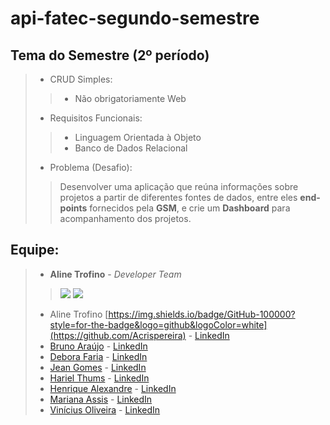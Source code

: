# api-fatec-segundo-semestre

## Tema do Semestre (2º período)
>
> * CRUD Simples:
>> * Não obrigatoriamente Web
>
> * Requisitos Funcionais:
>> * Linguagem Orientada à Objeto
>> * Banco de Dados Relacional
> * Problema (Desafio):
>> Desenvolver uma aplicação que reúna informações sobre projetos a partir de diferentes fontes de dados, entre eles __end-points__ fornecidos pela __GSM__, e crie um __Dashboard__ para acompanhamento dos projetos.
>
## Equipe:

> * __Aline Trofino__ - *Developer Team* 
> 
> > [![](https://img.shields.io/badge/GitHub-100000?style=for-the-badge&logo=github&logoColor=white)](https://github.com/Acrispereira) [![](https://img.shields.io/badge/LinkedIn-0077B5?style=for-the-badge&logo=linkedin&logoColor=white)](https://www.linkedin.com/in/alinetrofino/)
>
> * Aline Trofino [https://img.shields.io/badge/GitHub-100000?style=for-the-badge&logo=github&logoColor=white](https://github.com/Acrispereira) - [LinkedIn](https://www.linkedin.com/in/alinetrofino/)
> * [Bruno Araújo](https://github.com/dimorais1) - [LinkedIn]()
> * [Debora Faria](https://github.com/deborafaria01) - [LinkedIn](https://www.linkedin.com/in/debora-faria2109/)
> * [Jean Gomes](https://github.com/jeangomes3) - [LinkedIn](https://www.linkedin.com/in/jean-santos-562b74200/?trk=public-profile-join-page)
> * [Hariel Thums](https://github.com/HarielThums) - [LinkedIn](https://www.linkedin.com/in/hariel-thums/)
> * [Henrique Alexandre](https://github.com/henriquesalex) - [LinkedIn](https://www.linkedin.com/in/henrique-souza-alexandre-30373016b/)
> * [Mariana Assis](https://github.com/mariana299) - [LinkedIn](https://www.linkedin.com/in/mariana-assis-23514061/)
> * [Vinícius Oliveira](https://github.com/vinicius-hso) - [LinkedIn](https://www.linkedin.com/in/viniciushso/)
